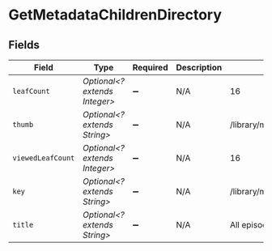 # GetMetadataChildrenDirectory


## Fields

| Field                                    | Type                                     | Required                                 | Description                              | Example                                  |
| ---------------------------------------- | ---------------------------------------- | ---------------------------------------- | ---------------------------------------- | ---------------------------------------- |
| `leafCount`                              | *Optional<? extends Integer>*            | :heavy_minus_sign:                       | N/A                                      | 16                                       |
| `thumb`                                  | *Optional<? extends String>*             | :heavy_minus_sign:                       | N/A                                      | /library/metadata/30072/thumb/1705739923 |
| `viewedLeafCount`                        | *Optional<? extends Integer>*            | :heavy_minus_sign:                       | N/A                                      | 16                                       |
| `key`                                    | *Optional<? extends String>*             | :heavy_minus_sign:                       | N/A                                      | /library/metadata/30072/allLeaves        |
| `title`                                  | *Optional<? extends String>*             | :heavy_minus_sign:                       | N/A                                      | All episodes                             |
